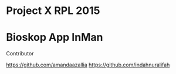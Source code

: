 # Project X RPL 2015 
# Bioskop App InMan

Contributor

https://github.com/amandaazallia
https://github.com/indahnuralifah

